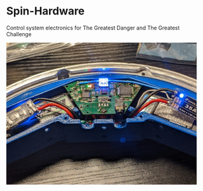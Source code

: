 # Spin-Hardware
Control system electronics for The Greatest Danger and The Greatest Challenge

![The Greatest Danger's electronics](https://github.com/AlfredoSystems/Spin-Hardware/blob/main/TGD-Electronics.jpg?raw=true)
